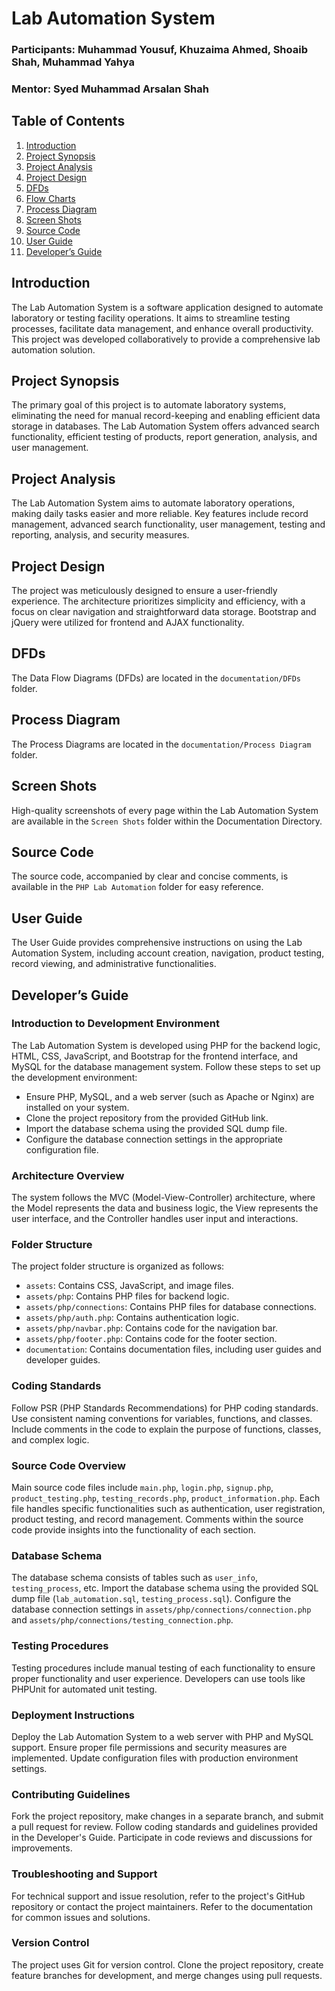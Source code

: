 # Lab Automation System

### Participants: Muhammad Yousuf, Khuzaima Ahmed, Shoaib Shah, Muhammad Yahya
### Mentor: Syed Muhammad Arsalan Shah

## Table of Contents

1. [Introduction](#introduction)
2. [Project Synopsis](#project-synopsis)
3. [Project Analysis](#project-analysis)
4. [Project Design](#project-design)
5. [DFDs](#dfds)
6. [Flow Charts](#flow-charts)
7. [Process Diagram](#process-diagram)
8. [Screen Shots](#screen-shots)
9. [Source Code](#source-code)
10. [User Guide](#user-guide)
11. [Developer’s Guide](#developers-guide)

## Introduction
The Lab Automation System is a software application designed to automate laboratory or testing facility operations. It aims to streamline testing processes, facilitate data management, and enhance overall productivity. This project was developed collaboratively to provide a comprehensive lab automation solution.

## Project Synopsis
The primary goal of this project is to automate laboratory systems, eliminating the need for manual record-keeping and enabling efficient data storage in databases. The Lab Automation System offers advanced search functionality, efficient testing of products, report generation, analysis, and user management.

## Project Analysis
The Lab Automation System aims to automate laboratory operations, making daily tasks easier and more reliable. Key features include record management, advanced search functionality, user management, testing and reporting, analysis, and security measures.

## Project Design
The project was meticulously designed to ensure a user-friendly experience. The architecture prioritizes simplicity and efficiency, with a focus on clear navigation and straightforward data storage. Bootstrap and jQuery were utilized for frontend and AJAX functionality.

## DFDs
The Data Flow Diagrams (DFDs) are located in the `documentation/DFDs` folder.

## Process Diagram
The Process Diagrams are located in the `documentation/Process Diagram` folder.

## Screen Shots
High-quality screenshots of every page within the Lab Automation System are available in the `Screen Shots` folder within the Documentation Directory.

## Source Code
The source code, accompanied by clear and concise comments, is available in the `PHP Lab Automation` folder for easy reference.

## User Guide
The User Guide provides comprehensive instructions on using the Lab Automation System, including account creation, navigation, product testing, record viewing, and administrative functionalities.

## Developer’s Guide
### Introduction to Development Environment
The Lab Automation System is developed using PHP for the backend logic, HTML, CSS, JavaScript, and Bootstrap for the frontend interface, and MySQL for the database management system. Follow these steps to set up the development environment:
- Ensure PHP, MySQL, and a web server (such as Apache or Nginx) are installed on your system.
- Clone the project repository from the provided GitHub link.
- Import the database schema using the provided SQL dump file.
- Configure the database connection settings in the appropriate configuration file.

### Architecture Overview
The system follows the MVC (Model-View-Controller) architecture, where the Model represents the data and business logic, the View represents the user interface, and the Controller handles user input and interactions.

### Folder Structure
The project folder structure is organized as follows:
- `assets`: Contains CSS, JavaScript, and image files.
- `assets/php`: Contains PHP files for backend logic.
- `assets/php/connections`: Contains PHP files for database connections.
- `assets/php/auth.php`: Contains authentication logic.
- `assets/php/navbar.php`: Contains code for the navigation bar.
- `assets/php/footer.php`: Contains code for the footer section.
- `documentation`: Contains documentation files, including user guides and developer guides.

### Coding Standards
Follow PSR (PHP Standards Recommendations) for PHP coding standards. Use consistent naming conventions for variables, functions, and classes. Include comments in the code to explain the purpose of functions, classes, and complex logic.

### Source Code Overview
Main source code files include `main.php`, `login.php`, `signup.php`, `product_testing.php`, `testing_records.php`, `product_information.php`. Each file handles specific functionalities such as authentication, user registration, product testing, and record management. Comments within the source code provide insights into the functionality of each section.

### Database Schema
The database schema consists of tables such as `user_info`, `testing_process`, etc. Import the database schema using the provided SQL dump file (`lab_automation.sql`, `testing_process.sql`). Configure the database connection settings in `assets/php/connections/connection.php` and `assets/php/connections/testing_connection.php`.

### Testing Procedures
Testing procedures include manual testing of each functionality to ensure proper functionality and user experience. Developers can use tools like PHPUnit for automated unit testing.

### Deployment Instructions
Deploy the Lab Automation System to a web server with PHP and MySQL support. Ensure proper file permissions and security measures are implemented. Update configuration files with production environment settings.

### Contributing Guidelines
Fork the project repository, make changes in a separate branch, and submit a pull request for review. Follow coding standards and guidelines provided in the Developer's Guide. Participate in code reviews and discussions for improvements.

### Troubleshooting and Support
For technical support and issue resolution, refer to the project's GitHub repository or contact the project maintainers. Refer to the documentation for common issues and solutions.

### Version Control
The project uses Git for version control. Clone the project repository, create feature branches for development, and merge changes using pull requests.
